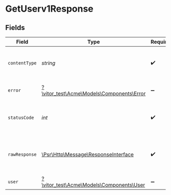 # GetUserv1Response


## Fields

| Field                                                                                                        | Type                                                                                                         | Required                                                                                                     | Description                                                                                                  |
| ------------------------------------------------------------------------------------------------------------ | ------------------------------------------------------------------------------------------------------------ | ------------------------------------------------------------------------------------------------------------ | ------------------------------------------------------------------------------------------------------------ |
| `contentType`                                                                                                | *string*                                                                                                     | :heavy_check_mark:                                                                                           | HTTP response content type for this operation                                                                |
| `error`                                                                                                      | [?\vitor_test\Acme\Models\Components\Error](../../Models/Components/Error.md)                                | :heavy_minus_sign:                                                                                           | Default error response                                                                                       |
| `statusCode`                                                                                                 | *int*                                                                                                        | :heavy_check_mark:                                                                                           | HTTP response status code for this operation                                                                 |
| `rawResponse`                                                                                                | [\Psr\Http\Message\ResponseInterface](https://www.php-fig.org/psr/psr-7/#33-psrhttpmessageresponseinterface) | :heavy_check_mark:                                                                                           | Raw HTTP response; suitable for custom response parsing                                                      |
| `user`                                                                                                       | [?\vitor_test\Acme\Models\Components\User](../../Models/Components/User.md)                                  | :heavy_minus_sign:                                                                                           | OK                                                                                                           |